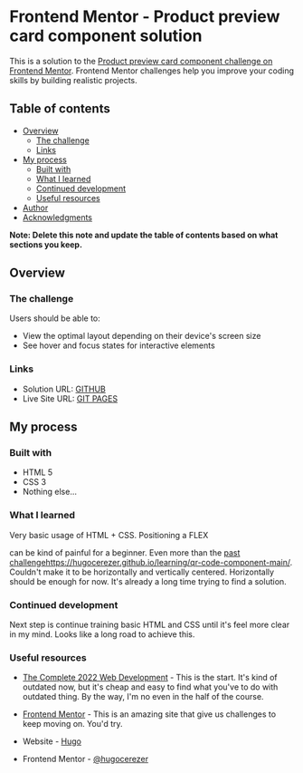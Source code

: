# Frontend Mentor - Product preview card component solution

This is a solution to the [Product preview card component challenge on Frontend Mentor](https://www.frontendmentor.io/challenges/product-preview-card-component-GO7UmttRfa). Frontend Mentor challenges help you improve your coding skills by building realistic projects. 

## Table of contents

- [Overview](#overview)
  - [The challenge](#the-challenge)
  - [Links](#links)
- [My process](#my-process)
  - [Built with](#built-with)
  - [What I learned](#what-i-learned)
  - [Continued development](#continued-development)
  - [Useful resources](#useful-resources)
- [Author](#author)
- [Acknowledgments](#acknowledgments)

**Note: Delete this note and update the table of contents based on what sections you keep.**

## Overview

### The challenge

Users should be able to:

- View the optimal layout depending on their device's screen size
- See hover and focus states for interactive elements

### Links

- Solution URL: [GITHUB](https://github.com/hugocerezer/learning/tree/main/product-preview-card-component-main)
- Live Site URL: [GIT PAGES](https://hugocerezer.github.io/learning/product-preview-card-component-main/)

## My process

### Built with

- HTML 5
- CSS 3
- Nothing else...

### What I learned

Very basic usage of HTML + CSS. Positioning a FLEX <div> can be kind of painful for a beginner. Even more than the [past challenge]()https://hugocerezer.github.io/learning/qr-code-component-main/.
Couldn't make it to be horizontally and vertically centered.  Horizontally should be enough for now. It's already a long time trying to find a solution.

### Continued development

Next step is continue training basic HTML and CSS until it's feel more clear in my mind. Looks like a long road to achieve this.

### Useful resources

- [The Complete 2022 Web Development](https://www.udemy.com/course/the-complete-web-development-bootcamp/) - This is the start. It's kind of outdated now, but it's cheap and easy to find what you've to do with outdated thing. By the way, I'm no even in the half of the course.
- [Frontend Mentor](https://www.frontendmentor.io/) - This is an amazing site that give us challenges to keep moving on. You'd try.

- Website - [Hugo](hugocerezer.github.io)
- Frontend Mentor - [@hugocerezer](https://www.frontendmentor.io/profile/hugocerezer)